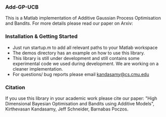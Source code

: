 ### Add-GP-UCB
This is a Matlab implementation of Additive Gaussian Process Optimisation and 
Bandits. For more details please read our paper on Arxiv:

### Installation & Getting Started
- Just run startup.m to add all relevant paths to your Matlab workspace
- The demos directory has an example on how to use this library.
- This library is still under development and still contains some experimental
  code we used during development. We are working on a cleaner implementation.
- For questions/ bug reports please email kandasamy@cs.cmu.edu

### Citation
If you use this library in your academic work please cite our paper:
"High Dimensional Bayesian Optimisation and Bandits using Additive Models",
Kirthevasan Kandasamy, Jeff Schneider, Barnabas Poczos.


